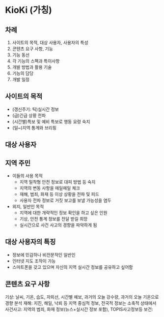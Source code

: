 KioKi (가칭)
=============
차례
-------------
1. 사이트의 목적, 대상 사용자, 사용자의 특성
2. 콘텐츠 요구 사항, 기능
3. 기능 동선
4. 각 기능의 스펙과 특이사항
5. 개발 방법과 활용 기술
6. 기능의 담당
7. 개발 일정

사이트의 목적
-------------
* (갱신주기: 틱)실시간 정보
* (급)긴급 상황 전파
* (시간별)특보 및 예비 특보로 행동 요령 숙지
* (일~)지역 통계와 브리핑


대상 사용자
-------------
## 지역 주민
* 이들의 사용 목적
	* 지역 밀착형 안전 정보로 대피 방법 등 숙지
	* 지역의 변동 사항을 매일매일 체크
	* 재해, 범죄, 화재 등 이상 상황을 전파 및 피드
	* 사용자 전파 정보로 거짓 보고를 보낼 가능성을 염두
* 외지, 일반인 목적
	* 지역에 대한 개략적인 정보 확인을 하고 싶은 인원
	* 기상, 안전 통계 정보를 전달 받길 희망
	* 실시간으로 사건 사고의 경향을 파악하게 됨

## 대상 사용자의 특징
* 정보에 민감하나 비전문적인 일반인
* 인터넷 지도 조작이 가능
* 스마트폰을 갖고 있으며 자신의 지역 실시간 정보를 공유하고 싶어함

## 콘텐츠 요구 사항
기상: 날씨, 기온, 습도, 자외선, 시간별 예보, 과거의 오늘 강수량, 과거의 오늘 기온으로 경향 분석
재해: 지진, 해일, 낙뢰 등 지역 중심적 정보, 전국적 정보는 소축적 상태에서
사건사고: 지역의 범죄, 화재 정보(뉴스+실시간 정보 포함), TOPIS사고정보등
보건: 



